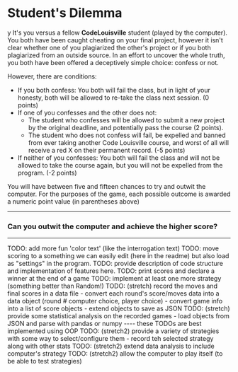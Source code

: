 # Student's Dilemma
y
It's you versus a fellow **CodeLouisville** student (played by the computer). You both have been caught cheating on your final project, however it isn't clear whether one of you plagiarized the other's project or if you both plagiarized from an outside source. In an effort to uncover the whole truth, you both have been offered a deceptively simple choice: confess or not. 

However, there are conditions:
- If you both confess: You both will fail the class, but in light of your honesty, both will be allowed to re-take the class next session. (0 points)
- If one of you confesses and the other does not: 
  - The student who confesses will be allowed to submit a new project by the original deadline, and potentially pass the course (2 points). 
  - The student who does not confess will fail, be expelled and banned from ever taking another Code Louisville course, and worst of all will receive a red X on their permanent record. (-5 points)  
 - If neither of you confesses: You both will fail the class and will not be allowed to take the course again, but you will not be expelled from the program. (-2 points)

You will have between five and fifteen chances to try and outwit the computer. For the purposes of the game, each possible outcome is awarded a numeric point value (in parentheses  above)

-----

### Can you outwit the computer and achieve the higher score? 

-----
TODO: add more fun 'color text' (like the interrogation text)
TODO: move scoring to a something we can easily edit (here in the readme) but also load as "settings" in the program.
TODO: provide description of code structure and implementation of features here. 
TODO: print scores and declare a winner at the end of a game
TODO: implement at least one more strategy (something better than Random!)
TODO: (stretch) record the moves and final scores in a data file 
    - convert each round's score/moves data into a data object (round # computer choice, player choice) 
    - convert game info into a list of score objects
    - extend objects to save as JSON
TODO: (stretch) provide some statistical analysis on the recorded games
    - load objects from JSON and parse with pandas or numpy
---- these TODOs are best implemented using OOP 
TODO: (stretch2) provide a variety of strategies with some way to select/configure them - record teh selected strategy along with other stats
TODO: (stretch2) extend data analysis to include computer's strategy
TODO: (stretch2) allow the computer to play itself (to be able to test strategies)
